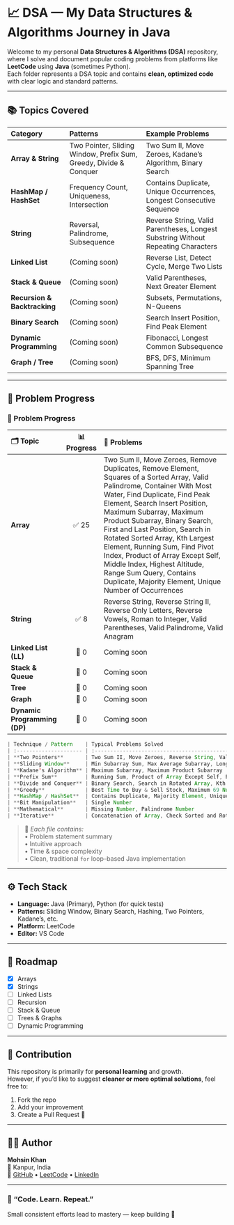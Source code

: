 # 📈 DSA — My Data Structures & Algorithms Journey in Java  

Welcome to my personal **Data Structures & Algorithms (DSA)** repository, where I solve and document popular coding problems from platforms like **LeetCode** using **Java** (sometimes Python).  
Each folder represents a DSA topic and contains **clean, optimized code** with clear logic and standard patterns.

---

## 📚 Topics Covered

| Category | Patterns | Example Problems |
|:----------|:----------|:-----------------|
| **Array & String** | Two Pointer, Sliding Window, Prefix Sum, Greedy, Divide & Conquer | Two Sum II, Move Zeroes, Kadane’s Algorithm, Binary Search |
| **HashMap / HashSet** | Frequency Count, Uniqueness, Intersection | Contains Duplicate, Unique Occurrences, Longest Consecutive Sequence |
| **String** | Reversal, Palindrome, Subsequence | Reverse String, Valid Parentheses, Longest Substring Without Repeating Characters |
| **Linked List** | (Coming soon) | Reverse List, Detect Cycle, Merge Two Lists |
| **Stack & Queue** | (Coming soon) | Valid Parentheses, Next Greater Element |
| **Recursion & Backtracking** | (Coming soon) | Subsets, Permutations, N-Queens |
| **Binary Search** | (Coming soon) | Search Insert Position, Find Peak Element |
| **Dynamic Programming** | (Coming soon) | Fibonacci, Longest Common Subsequence |
| **Graph / Tree** | (Coming soon) | BFS, DFS, Minimum Spanning Tree |

---

## 🧩 Problem Progress

### 🧩 Problem Progress

| 🗂️ Topic | 📊 Progress | 🧠 Problems |
|:----------|:-----------:|:------------|
| **Array** | ✅ 25 | Two Sum II, Move Zeroes, Remove Duplicates, Remove Element, Squares of a Sorted Array, Valid Palindrome, Container With Most Water, Find Duplicate, Find Peak Element, Search Insert Position, Maximum Subarray, Maximum Product Subarray, Binary Search, First and Last Position, Search in Rotated Sorted Array, Kth Largest Element, Running Sum, Find Pivot Index, Product of Array Except Self, Middle Index, Highest Altitude, Range Sum Query, Contains Duplicate, Majority Element, Unique Number of Occurrences |
| **String** | ✅ 8 | Reverse String, Reverse String II, Reverse Only Letters, Reverse Vowels, Roman to Integer, Valid Parentheses, Valid Palindrome,  Valid Anagram|
| **Linked List (LL)** | 🚧 0 | Coming soon |
| **Stack & Queue** | 🚧 0 | Coming soon |
| **Tree** | 🚧 0 | Coming soon |
| **Graph** | 🚧 0 | Coming soon |
| **Dynamic Programming (DP)** | 🚧 0 | Coming soon |

```java
| Technique / Pattern    | Typical Problems Solved                                                                          | Notes                                             |
| :--------------------- | :----------------------------------------------------------------------------------------------- | :------------------------------------------------ |
| **Two Pointers**       | Two Sum II, Move Zeroes, Reverse String, Valid Palindrome                                        | Efficient for arrays & strings with linear scans  |
| **Sliding Window**     | Min Subarray Sum, Max Average Subarray, Longest Substring Without Repeating                      | Good for subarray/subsequence problems            |
| **Kadane's Algorithm** | Maximum Subarray, Maximum Product Subarray                                                       | Handles max sum/product subarray problems in O(n) |
| **Prefix Sum**         | Running Sum, Product of Array Except Self, Pivot Index, Range Sum Query                          | Useful for cumulative sum & subarray sum queries  |
| **Divide and Conquer** | Binary Search, Search in Rotated Array, Kth Largest Element                                      | Reduces problem size recursively or iteratively   |
| **Greedy**             | Best Time to Buy & Sell Stock, Maximum 69 Number, Roman to Integer                               | Make optimal local choice for global solution     |
| **HashMap / HashSet**  | Contains Duplicate, Majority Element, Unique Number of Occurrences, Longest Consecutive Sequence | Frequency counting, uniqueness check              |
| **Bit Manipulation**   | Single Number                                                                                    | XOR, AND, OR tricks for numbers                   |
| **Mathematical**       | Missing Number, Palindrome Number                                                                | Formula-based or arithmetic logic                 |
| **Iterative**          | Concatenation of Array, Check Sorted and Rotated                                                 | Step-by-step linear processing                    |
```

> 🧠 *Each file contains:*  
> • Problem statement summary  
> • Intuitive approach  
> • Time & space complexity  
> • Clean, traditional `for` loop–based Java implementation  

---

## ⚙️ Tech Stack

- **Language:** Java (Primary), Python (for quick tests)  
- **Patterns:** Sliding Window, Binary Search, Hashing, Two Pointers, Kadane’s, etc.  
- **Platform:** LeetCode  
- **Editor:** VS Code  

---

## 🚀 Roadmap

- [x] Arrays  
- [x] Strings  
- [ ] Linked Lists  
- [ ] Recursion  
- [ ] Stack & Queue  
- [ ] Trees & Graphs  
- [ ] Dynamic Programming  

---

## 💬 Contribution

This repository is primarily for **personal learning** and growth.  
However, if you’d like to suggest **cleaner or more optimal solutions**, feel free to:
1. Fork the repo  
2. Add your improvement  
3. Create a Pull Request 🚀  

---

## 👨‍💻 Author

**Mohsin Khan**  
📍 Kanpur, India  
🔗 [GitHub](https://github.com/mohsinkhan85090) • [LeetCode](https://leetcode.com/u/mohsin85090) • [LinkedIn](https://linkedin.com/in/mohsin-khan-aiml)

---

### 🧠 “Code. Learn. Repeat.”  
Small consistent efforts lead to mastery — keep building 💪
